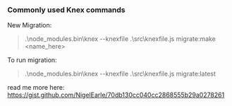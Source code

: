 ### Commonly used Knex commands

New Migration:
> .\node_modules\.bin\knex --knexfile .\src\knexfile.js migrate:make <name_here>

To run migration:
> .\node_modules\.bin\knex --knexfile .\src\knexfile.js migrate:latest


read me more here: https://gist.github.com/NigelEarle/70db130cc040cc2868555b29a0278261
